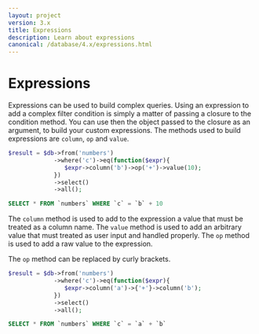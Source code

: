 ```yaml
---
layout: project
version: 3.x
title: Expressions
description: Learn about expressions
canonical: /database/4.x/expressions.html
---
```

# Expressions

Expressions can be used to build complex queries. Using an expression to add a complex 
filter condition is simply a matter of passing a closure to the condition method. 
You can use then the object passed to the closure as an argument, to build your custom expressions. 
The methods used to build expressions are `column`, `op` and `value`.

```php
$result = $db->from('numbers')
             ->where('c')->eq(function($expr){
                $expr->column('b')->op('+')->value(10);
             })
             ->select()
             ->all();
```
```sql
SELECT * FROM `numbers` WHERE `c` = `b` + 10
```

The `column` method is used to add to the expression a value that must be treated 
as a column name. The `value` method is used to add an arbitrary value that must 
treated as user input and handled properly. The `op` method is used to add a raw 
value to the expression.

The `op` method can be replaced by curly brackets.

```php
$result = $db->from('numbers')
             ->where('c')->eq(function($expr){
                $expr->column('a')->{'+'}->column('b');
             })
             ->select()
             ->all();
```
```sql
SELECT * FROM `numbers` WHERE `c` = `a` + `b`
```
